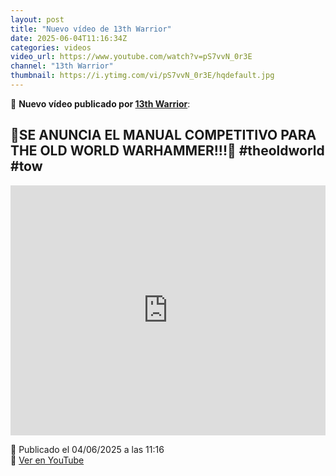 ```yaml
---
layout: post
title: "Nuevo vídeo de 13th Warrior"
date: 2025-06-04T11:16:34Z
categories: videos
video_url: https://www.youtube.com/watch?v=pS7vvN_0r3E
channel: "13th Warrior"
thumbnail: https://i.ytimg.com/vi/pS7vvN_0r3E/hqdefault.jpg
---
```


🎥 **Nuevo vídeo publicado por [13th Warrior](https://www.youtube.com/channel/UCYOhXS04iLg68Sro80yF_1w)**:

## 🎲SE ANUNCIA EL MANUAL COMPETITIVO PARA THE OLD WORLD WARHAMMER!!!🎲 #theoldworld #tow

<iframe width="100%" height="400" src="https://www.youtube.com/embed/pS7vvN_0r3E" frameborder="0" allowfullscreen></iframe>

📅 Publicado el 04/06/2025 a las 11:16  
🔗 [Ver en YouTube](https://www.youtube.com/watch?v=pS7vvN_0r3E)
